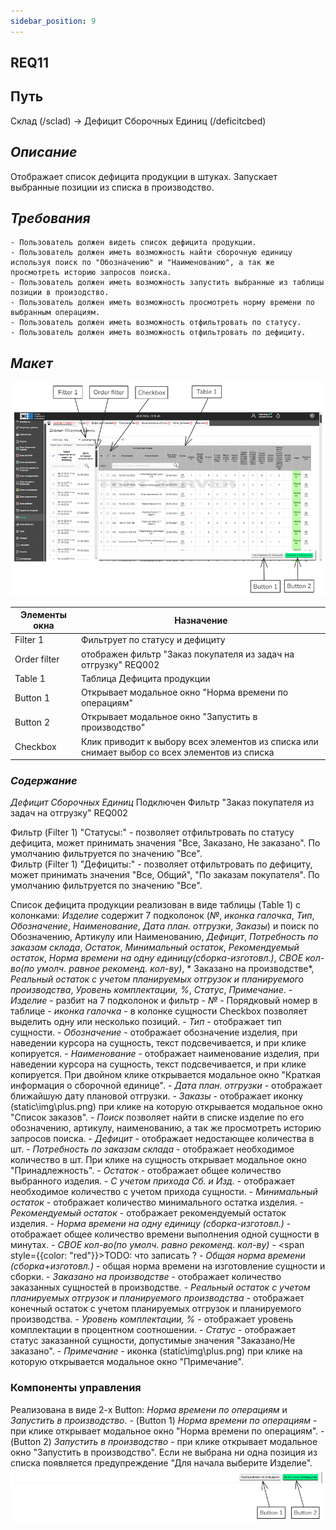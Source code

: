 ```yaml
---
sidebar_position: 9
---
```

## REQ11

## Путь 
Склад (/sclad) -> Дефицит Сборочных Единиц (/deficitcbed)

## *Описание*
Отображает список дефицита продукции в штуках. Запускает выбранные позиции из списка в производство.

## *Требования*
    - Пользователь должен видеть список дефицита продукции.
    - Пользователь должен иметь возможность найти сборочную единицу используя поиск по "Обозначению" и "Наименованию", а так же просмотреть историю запросов поиска.
    - Пользователь должен иметь возможность запустить выбранные из таблицы позиции в произодство.
    - Пользователь должен иметь возможность просмотреть норму времени по выбранным операциям.
    - Пользователь должен иметь возможность отфильтровать по статусу.
    - Пользователь должен иметь возможность отфильтровать по дефициту.

## *Макет*
![Пример изображения Дефицит сборочных единиц](\img\ProductShortage\ShortagheAssemblyUnit.png)

| Элементы окна | Назначение |
|---|---|
|Filter 1| Фильтрует по статусу и дефициту |
|Order filter| отображен фильтр "Заказ покупателя из задач на отгрузку" REQ002 |
|Table 1| Таблица Дефицита продукции |
|Button 1| Открывает модальное окно "Норма времени по операциям" |
|Button 2| Открывает модальное окно "Запустить в производство" |
|Checkbox| Клик приводит к выбору всех элементов из списка или снимает выбор со всех элементов из списка|

### *Содержание*
*Дефицит Сборочных Единиц*
Подключен Фильтр "Заказ покупателя из задач на отгрузку" REQ002

Фильтр (Filter 1) "Статусы:" - позволяет отфильтровать по статусу дефицита, может принимать значения "Все, Заказано, Не заказано". По умолчанию фильтруется по значению "Все".\
Фильтр (Filter 1) "Дефициты:" - позволяет отфильтровать по дефициту, может принимать значения "Все, Общий", "По заказам покупателя". По умолчанию фильтруется по значению "Все".

Список дефицита продукции реализован в виде таблицы (Table 1) с колонками: *Изделие* содержит 7 подколонок (*№*, *иконка галочка*, *Тип*,  *Обозначение*, *Наименование*, *Дата план. отгрузки*, *Заказы*) и поиск по Обозначению, Артикулу или Наименованию, *Дефицит*, *Потребность по заказам склада*, *Остаток*, *Минимальный остаток*, *Рекомендуемый остаток*, *Норма времени на одну единицу(сборка-изготовл.)*, *СВОЕ кол-во(по умолч. равное рекоменд. кол-ву)*, * Заказано на производстве*, *Реальный остаток с учетом планируемых отгрузок и планируемого производства*, *Уровень комплектации, %*, *Статус*, *Примечание*.
    - *Изделие* - разбит на 7 подколонок и фильтр
        - *№* - Порядковый номер в таблице
        - *иконка галочка* - в колонке сущности Checkbox позволяет выделить одну или несколько позиций.
        - *Тип* - отображает тип сущности.
        - *Обозначение* - отображает обозначение изделия, при наведении курсора на сущность, текст подсвечивается, и при клике копируется.
        - *Наименование* - отображает наименование изделия, при наведении курсора на сущность, текст подсвечивается, и при клике копируется. При двойном клике открывается модальное окно "Краткая информация о сборочной единице".
        - *Дата план. отгрузки* - отображает ближайшую дату плановой отгрузки.
        - *Заказы* - отображает иконку (static\img\plus.png) при клике на которую открывается модальное окно "Список заказов".
        - *Поиск* позволяет найти в списке изделие по его обозначению, артикулу, наименованию, а так же просмотреть историю запросов поиска.
    - *Дефицит* - отображает недостающее количества в шт.
    - *Потребность по заказам склада* - отображает необходимое количество в шт. При клике на сущность открывает модальное окно "Принадлежность".
    - *Остаток* - отображает общее количество выбранного изделия.
    - *С учетом прихода Сб. и Изд.* - отображает необходимое количество с учетом прихода сущности.
    - *Минимальный остаток* - отображает количество минимального остатка изделия.
    - *Рекомендуемый остаток* - отображает рекомендуемый остаток изделия.
    - *Норма времени на одну единицу (сборка-изготовл.)* - отображает общее количество времени выполнения одной сущности в минутах.
    - *СВОЕ кол-во(по умолч. равно рекоменд. кол-ву)* - <span style={{color: "red"}}>TODO: что записать ?</span>
    - *Общая норма времени (сборка+изготовл.)* - общая норма времени на изготовление сущности и сборки.
    - *Заказано на производстве* - отображает количество заказанных сущностей в производстве.
    - *Реальный остаток с учетом планируемых отгрузок и планируемого производства* - отображает конечный остаток с учетом планируемых отгрузок и планируемого производства.
    - *Уровень комплектации, %* - отображает уровень комплектации в процентном соотношении.
    - *Статус* - отображает статус заказанной сущности, допустимые значения "Заказано/Не заказано".
    - *Примечание* - иконка (static\img\plus.png) при клике на которую открывается модальное окно "Примечание".

### Компоненты управления
Реализована в виде 2-х Button: *Норма времени по операциям* и *Запустить в производство*.
    - (Button 1) *Норма времени по операциям* - при клике открывает модальное окно "Норма времени по операциям".
    - (Button 2) *Запустить в производство* - при клике открывает модальное окно "Запустить в производство". Если не выбрана ни одна позиция из списка появляется предупреждение "Для начала выберите Изделие".
![Пример изображения Дефицит продукции Компоненты управления](\img\ProductShortage\ProductShortageComponents.png)